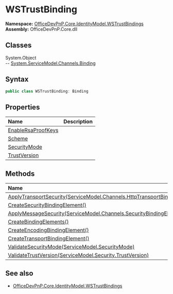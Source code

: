 # WSTrustBinding
  

**Namespace:** [OfficeDevPnP.Core.IdentityModel.WSTrustBindings](OfficeDevPnP.Core.IdentityModel.WSTrustBindings.md)  
**Assembly:** OfficeDevPnP.Core.dll  
## Classes
System.Object  
-- [System.ServiceModel.Channels.Binding](System.ServiceModel.Channels.Binding.md)
## Syntax
```C#
public class WSTrustBinding: Binding
```
## Properties
|**Name**|**Description**|
|:-----|:-----|
| [EnableRsaProofKeys](WSTrustBinding.EnableRsaProofKeys.md) | 
| [Scheme](WSTrustBinding.Scheme.md) | 
| [SecurityMode](WSTrustBinding.SecurityMode.md) | 
| [TrustVersion](WSTrustBinding.TrustVersion.md) | 
## Methods
|**Name**|**Description**|
|:-----|:-----|
| [ApplyTransportSecurity(ServiceModel.Channels.HttpTransportBindingElement)](WSTrustBindingApplyTransportSecurityServiceModel.Channels.HttpTransportBindingElement.md) | 
| [CreateSecurityBindingElement()](WSTrustBindingCreateSecurityBindingElement.md) | 
| [ApplyMessageSecurity(ServiceModel.Channels.SecurityBindingElement)](WSTrustBindingApplyMessageSecurityServiceModel.Channels.SecurityBindingElement.md) | 
| [CreateBindingElements()](WSTrustBindingCreateBindingElements.md) | 
| [CreateEncodingBindingElement()](WSTrustBindingCreateEncodingBindingElement.md) | 
| [CreateTransportBindingElement()](WSTrustBindingCreateTransportBindingElement.md) | 
| [ValidateSecurityMode(ServiceModel.SecurityMode)](WSTrustBindingValidateSecurityModeServiceModel.SecurityMode.md) | 
| [ValidateTrustVersion(ServiceModel.Security.TrustVersion)](WSTrustBindingValidateTrustVersionServiceModel.Security.TrustVersion.md) | 
## See also
- [OfficeDevPnP.Core.IdentityModel.WSTrustBindings](OfficeDevPnP.Core.IdentityModel.WSTrustBindings.md)
